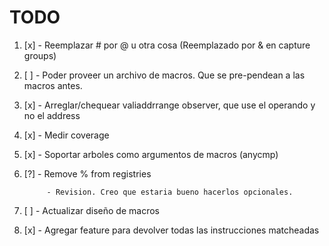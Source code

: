 # TODO

1. [x] - Reemplazar # por @ u otra cosa (Reemplazado por & en capture groups)

2. [ ] - Poder proveer un archivo de macros. Que se pre-pendean a las macros antes.

3. [x] - Arreglar/chequear valiaddrrange observer, que use el operando y no el address

4. [x] - Medir coverage

5. [x] - Soportar arboles como argumentos de macros (anycmp)

6. [?] - Remove % from registries

            - Revision. Creo que estaria bueno hacerlos opcionales.

7. [ ] - Actualizar diseño de macros

8. [x] - Agregar feature para devolver todas las instrucciones matcheadas
